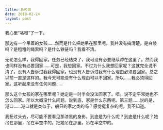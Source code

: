 ```yaml
---
title: あの影
date: 2018-02-24
layout: post
---
```


我心里“咯噔”了一下。

那边有一个吊着的女孩……然而是什么把她吊在那里呢。我并没有搞清楚。是白绫吗？是粗粗的绳索吗？是什么铁链吗？我看不清。

无论怎么样，我得回家。任务已经结束了，我可没有必要继续蹲在这里了。然而我也同样没有必要回家……可是，我想回家。不过为什么我想回家呢？这就完全说不清了。没有人告诉过我我得回家。也没有人告诉过我有什么理由必须要回家。总之以前一直是这样的。我今天可能没有什么理由可以不回家。所以……我必须得回家。这听起来没有任何问题……

那么这个女孩的家在哪里呢？她定是一时半会没法回家了。唔。说不定平常她也不怎么回家。所以大概没什么问题。说到底，家是什么东西呢。第三题……说的是，港口……港口就是类似于，船只的家之类的吗？感觉挺复杂的呢。我不知道。

我扭过头去，尽可能不要看见那漆黑的身影。到底是为什么呢？到底是什么呢？她吊在那里，吊在半空中的。把她吊在那里，吊在半空中的。
